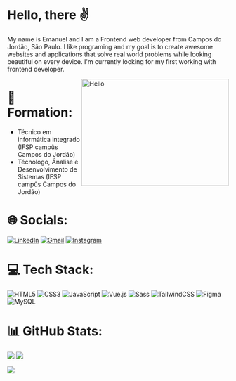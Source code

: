 # Hello, there ✌

My name is Emanuel and I am a Frontend web developer from Campos do Jordão, São Paulo. 
I like programing and my goal is to create awesome websites and applications that solve real world problems while looking beautiful on every device. 
I'm currently looking for my first working with frontend developer.

<a href="#">
<img src="https://media.tenor.com/P-J95-PzmjAAAAAC/snorlax-waving.gif" title="hello" width="335" height="243" align="right" alt="Hello">
</a>

# 📖 Formation:
- Técnico em informática integrado (IFSP campûs Campos do Jordão) <br>
- Técnologo, Ánalise e Desenvolvimento de Sistemas (IFSP campûs Campos do Jordão) 

# 🌐 Socials:
[![LinkedIn](https://img.shields.io/badge/LinkedIn-%230077B5.svg?logo=linkedin&logoColor=white)](https://www.linkedin.com/in/emanuel-fonseca-dev/)
[![Gmail](https://img.shields.io/badge/Gmail-%23FF6347.svg?logo=gmail&logoColor=white)](mailto:emanuel.marquessf@gmail.com)
[![Instagram](https://img.shields.io/badge/Instagram-%23E4405F.svg?logo=Instagram&logoColor=white)](https://www.instagram.com/emanuel.marquess/) 

# 💻 Tech Stack:

![HTML5](https://img.shields.io/badge/html5-%23E34F26.svg?style=for-the-badge&logo=html5&logoColor=white) 
![CSS3](https://img.shields.io/badge/css3-%231572B6.svg?style=for-the-badge&logo=css3&logoColor=white) 
![JavaScript](https://img.shields.io/badge/javascript-%23323330.svg?style=for-the-badge&logo=javascript&logoColor=%23F7DF1E)
![Vue.js](https://img.shields.io/badge/vuejs-%2335495e.svg?style=for-the-badge&logo=vuedotjs&logoColor=%234FC08D)
![Sass](https://img.shields.io/badge/Sass-%23bc608e.svg?style=for-the-badge&logo=sass&logoColor=white) 
![TailwindCSS](https://img.shields.io/badge/-tailwind-08a7c2?style=for-the-badge&logo=tailwindcss&logoColor=ffffff) 
![Figma](https://img.shields.io/badge/figma-%2307405e.svg?style=for-the-badge&logo=figma&logoColor=white)
![MySQL](https://img.shields.io/badge/mysql-%2320232a.svg?style=for-the-badge&logo=mysql&logoColor=white) 
<!-- ![PostgreSQL](https://img.shields.io/badge/PostgreSQL-%233d61cd.svg?style=for-the-badge&logo=PostgreSQL&logoColor=white) -->


<!--![Bootstrap](https://img.shields.io/badge/bootstrap-%23563D7C.svg?style=for-the-badge&logo=bootstrap&logoColor=white)-->
<!--![TypeScript](https://img.shields.io/badge/typescript-%23007ACC.svg?style=for-the-badge&logo=typescript&logoColor=white)-->

# 📊 GitHub Stats:

![](https://github-readme-streak-stats.herokuapp.com/?user=EmanuelMarquessf&theme=dark&hide_border=false)
![](https://github-readme-stats.vercel.app/api/top-langs/?username=EmanuelMarquessf&layout=compact&langs_count=7&theme=dark&hide)

![](https://github-readme-stats.vercel.app/api?username=EmanuelMarquessf&theme=dark&hide_border=false&include_all_commits=false&count_private=false)

